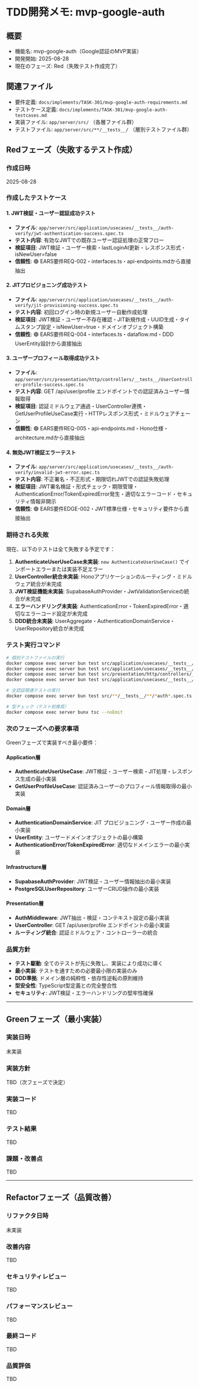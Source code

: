 # TDD開発メモ: mvp-google-auth

## 概要

- 機能名: mvp-google-auth（Google認証のMVP実装）
- 開発開始: 2025-08-28
- 現在のフェーズ: Red（失敗テスト作成完了）

## 関連ファイル

- 要件定義: `docs/implements/TASK-301/mvp-google-auth-requirements.md`
- テストケース定義: `docs/implements/TASK-301/mvp-google-auth-testcases.md`
- 実装ファイル: `app/server/src/` （各層ファイル群）
- テストファイル: `app/server/src/**/__tests__/` （層別テストファイル群）

## Redフェーズ（失敗するテスト作成）

### 作成日時

2025-08-28

### 作成したテストケース

#### 1. JWT検証・ユーザー認証成功テスト
- **ファイル**: `app/server/src/application/usecases/__tests__/auth-verify/jwt-authentication-success.spec.ts`
- **テスト内容**: 有効なJWTでの既存ユーザー認証処理の正常フロー
- **検証項目**: JWT検証・ユーザー検索・lastLoginAt更新・レスポンス形式・isNewUser=false
- **信頼性**: 🟢 EARS要件REQ-002・interfaces.ts・api-endpoints.mdから直接抽出

#### 2. JITプロビジョニング成功テスト
- **ファイル**: `app/server/src/application/usecases/__tests__/auth-verify/jit-provisioning-success.spec.ts`
- **テスト内容**: 初回ログイン時の新規ユーザー自動作成処理
- **検証項目**: JWT検証・ユーザー不存在確認・JIT新規作成・UUID生成・タイムスタンプ設定・isNewUser=true・ドメインオブジェクト構築
- **信頼性**: 🟢 EARS要件REQ-004・interfaces.ts・dataflow.md・DDD UserEntity設計から直接抽出

#### 3. ユーザープロフィール取得成功テスト
- **ファイル**: `app/server/src/presentation/http/controllers/__tests__/UserController-profile-success.spec.ts`
- **テスト内容**: GET /api/user/profile エンドポイントでの認証済みユーザー情報取得
- **検証項目**: 認証ミドルウェア通過・UserController連携・GetUserProfileUseCase実行・HTTPレスポンス形式・ミドルウェアチェーン
- **信頼性**: 🟢 EARS要件REQ-005・api-endpoints.md・Hono仕様・architecture.mdから直接抽出

#### 4. 無効JWT検証エラーテスト
- **ファイル**: `app/server/src/application/usecases/__tests__/auth-verify/invalid-jwt-error.spec.ts`
- **テスト内容**: 不正署名・不正形式・期限切れJWTでの認証失敗処理
- **検証項目**: JWT署名検証・形式チェック・期限管理・AuthenticationError/TokenExpiredError発生・適切なエラーコード・セキュリティ情報非開示
- **信頼性**: 🟢 EARS要件EDGE-002・JWT標準仕様・セキュリティ要件から直接抽出

### 期待される失敗

現在、以下のテストは全て失敗する予定です：

1. **AuthenticateUserUseCase未実装**: `new AuthenticateUserUseCase()` でインポートエラーまたは実装不足エラー
2. **UserController統合未実装**: Honoアプリケーションのルーティング・ミドルウェア統合が未完成
3. **JWT検証機能未実装**: SupabaseAuthProvider・JwtValidationServiceの統合が未完成
4. **エラーハンドリング未実装**: AuthenticationError・TokenExpiredError・適切なエラーコード設定が未完成
5. **DDD統合未実装**: UserAggregate・AuthenticationDomainService・UserRepository統合が未完成

### テスト実行コマンド

```bash
# 個別テストファイルの実行
docker compose exec server bun test src/application/usecases/__tests__/auth-verify/jwt-authentication-success.spec.ts
docker compose exec server bun test src/application/usecases/__tests__/auth-verify/jit-provisioning-success.spec.ts
docker compose exec server bun test src/presentation/http/controllers/__tests__/UserController-profile-success.spec.ts
docker compose exec server bun test src/application/usecases/__tests__/auth-verify/invalid-jwt-error.spec.ts

# 全認証関連テストの実行
docker compose exec server bun test src/**/__tests__/**/*auth*.spec.ts

# 型チェック（テスト前推奨）
docker compose exec server bunx tsc --noEmit
```

### 次のフェーズへの要求事項

Greenフェーズで実装すべき最小要件：

#### Application層
- **AuthenticateUserUseCase**: JWT検証・ユーザー検索・JIT処理・レスポンス生成の最小実装
- **GetUserProfileUseCase**: 認証済みユーザーのプロフィール情報取得の最小実装

#### Domain層
- **AuthenticationDomainService**: JIT プロビジョニング・ユーザー作成の最小実装
- **UserEntity**: ユーザードメインオブジェクトの最小構築
- **AuthenticationError/TokenExpiredError**: 適切なドメインエラーの最小実装

#### Infrastructure層
- **SupabaseAuthProvider**: JWT検証・ユーザー情報抽出の最小実装
- **PostgreSQLUserRepository**: ユーザーCRUD操作の最小実装

#### Presentation層
- **AuthMiddleware**: JWT抽出・検証・コンテキスト設定の最小実装
- **UserController**: GET /api/user/profile エンドポイントの最小実装
- **ルーティング統合**: 認証ミドルウェア・コントローラーの統合

### 品質方針

- **テスト駆動**: 全てのテストが先に失敗し、実装により成功に導く
- **最小実装**: テストを通すための必要最小限の実装のみ
- **DDD準拠**: ドメイン層の純粋性・依存性逆転の原則維持
- **型安全性**: TypeScript型定義との完全整合性
- **セキュリティ**: JWT検証・エラーハンドリングの堅牢性確保

---

## Greenフェーズ（最小実装）

### 実装日時

未実装

### 実装方針

TBD（次フェーズで決定）

### 実装コード

TBD

### テスト結果

TBD

### 課題・改善点

TBD

---

## Refactorフェーズ（品質改善）

### リファクタ日時

未実装

### 改善内容

TBD

### セキュリティレビュー

TBD

### パフォーマンスレビュー

TBD

### 最終コード

TBD

### 品質評価

TBD